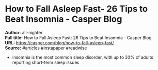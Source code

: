# How to Fall Asleep Fast- 26 Tips to Beat Insomnia - Casper Blog

**Author:** all-nighter  
**Full title:** How to Fall Asleep Fast: 26 Tips to Beat Insomnia - Casper Blog  
**URL:** https://casper.com/blog/how-to-fall-asleep-fast/  
**Source:** #articles #instapaper #readwise

- Insomnia is the most common sleep disorder, with up to 30% of adults reporting short-term sleep issues 
   
